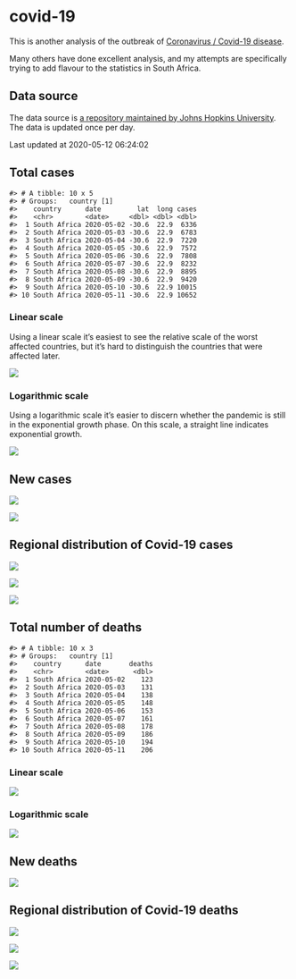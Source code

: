 
<!-- README.md is generated from README.Rmd. Please edit that file -->

# covid-19

<!-- badges: start -->

<!-- badges: end -->

This is another analysis of the outbreak of [Coronavirus / Covid-19
disease](https://en.wikipedia.org/wiki/Coronavirus_disease_2019).

Many others have done excellent analysis, and my attempts are
specifically trying to add flavour to the statistics in South Africa.

## Data source

The data source is [a repository maintained by Johns Hopkins
University](https://github.com/CSSEGISandData/COVID-19). The data is
updated once per day.

Last updated at 2020-05-12 06:24:02

## Total cases

    #> # A tibble: 10 x 5
    #> # Groups:   country [1]
    #>    country      date         lat  long cases
    #>    <chr>        <date>     <dbl> <dbl> <dbl>
    #>  1 South Africa 2020-05-02 -30.6  22.9  6336
    #>  2 South Africa 2020-05-03 -30.6  22.9  6783
    #>  3 South Africa 2020-05-04 -30.6  22.9  7220
    #>  4 South Africa 2020-05-05 -30.6  22.9  7572
    #>  5 South Africa 2020-05-06 -30.6  22.9  7808
    #>  6 South Africa 2020-05-07 -30.6  22.9  8232
    #>  7 South Africa 2020-05-08 -30.6  22.9  8895
    #>  8 South Africa 2020-05-09 -30.6  22.9  9420
    #>  9 South Africa 2020-05-10 -30.6  22.9 10015
    #> 10 South Africa 2020-05-11 -30.6  22.9 10652

### Linear scale

Using a linear scale it’s easiest to see the relative scale of the worst
affected countries, but it’s hard to distinguish the countries that were
affected later.

![](README_files/figure-gfm/unnamed-chunk-5-1.png)<!-- -->

### Logarithmic scale

Using a logarithmic scale it’s easier to discern whether the pandemic is
still in the exponential growth phase. On this scale, a straight line
indicates exponential growth.

![](README_files/figure-gfm/unnamed-chunk-6-1.png)<!-- -->

## New cases

![](README_files/figure-gfm/unnamed-chunk-7-1.png)<!-- -->

![](README_files/figure-gfm/unnamed-chunk-8-1.png)<!-- -->

## Regional distribution of Covid-19 cases

![](README_files/figure-gfm/unnamed-chunk-9-1.png)<!-- -->

![](README_files/figure-gfm/unnamed-chunk-10-1.png)<!-- -->

![](README_files/figure-gfm/unnamed-chunk-11-1.png)<!-- -->

## Total number of deaths

    #> # A tibble: 10 x 3
    #> # Groups:   country [1]
    #>    country      date       deaths
    #>    <chr>        <date>      <dbl>
    #>  1 South Africa 2020-05-02    123
    #>  2 South Africa 2020-05-03    131
    #>  3 South Africa 2020-05-04    138
    #>  4 South Africa 2020-05-05    148
    #>  5 South Africa 2020-05-06    153
    #>  6 South Africa 2020-05-07    161
    #>  7 South Africa 2020-05-08    178
    #>  8 South Africa 2020-05-09    186
    #>  9 South Africa 2020-05-10    194
    #> 10 South Africa 2020-05-11    206

### Linear scale

![](README_files/figure-gfm/unnamed-chunk-14-1.png)<!-- -->

### Logarithmic scale

![](README_files/figure-gfm/unnamed-chunk-15-1.png)<!-- -->

## New deaths

![](README_files/figure-gfm/unnamed-chunk-16-1.png)<!-- -->

## Regional distribution of Covid-19 deaths

![](README_files/figure-gfm/unnamed-chunk-17-1.png)<!-- -->

![](README_files/figure-gfm/unnamed-chunk-18-1.png)<!-- -->

![](README_files/figure-gfm/unnamed-chunk-19-1.png)<!-- -->
